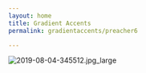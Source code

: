 ```yaml
---
layout: home
title: Gradient Accents
permalink: gradientaccents/preacher6

---
```


![2019-08-04-345512.jpg_large](https://cassandarah.github.io/gradientaccents//assets/2019-08-04-345512.jpg_large)
<!-- No need to edit this file, change the values in the config instead, and create posts and pages -->